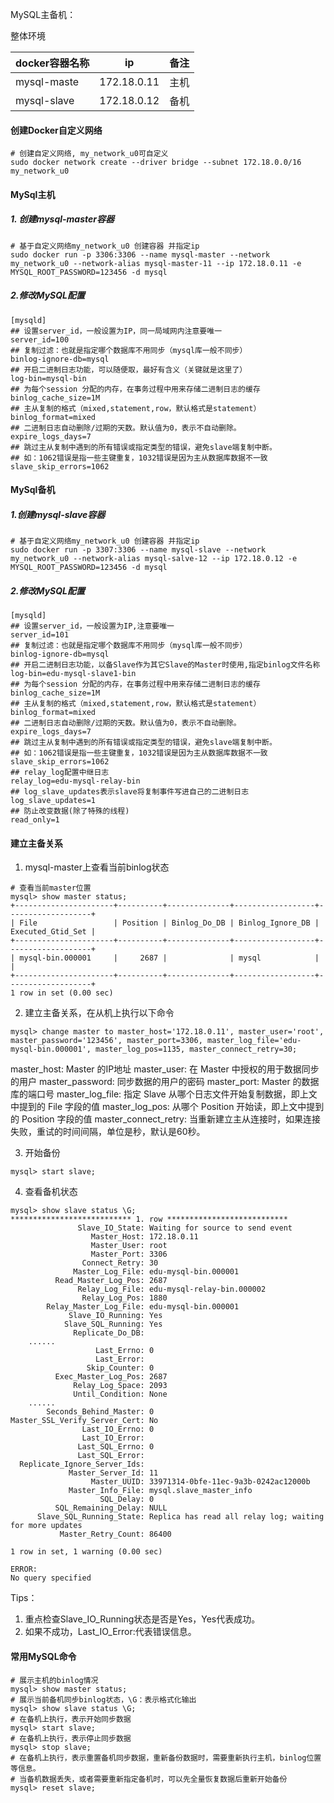 MySQL主备机：

整体环境

| docker容器名称 | ip          | 备注 |
| -------------- | ----------- | ---- |
| mysql-maste    | 172.18.0.11 | 主机 |
| mysql-slave    | 172.18.0.12 | 备机 |



#### 创建Docker自定义网络

~~~shell
# 创建自定义网络, my_network_u0可自定义
sudo docker network create --driver bridge --subnet 172.18.0.0/16 my_network_u0
~~~

#### MySql主机

##### 1. 创建mysql-master容器

~~~shell
# 基于自定义网络my_network_u0 创建容器 并指定ip
sudo docker run -p 3306:3306 --name mysql-master --network my_network_u0 --network-alias mysql-master-11 --ip 172.18.0.11 -e MYSQL_ROOT_PASSWORD=123456 -d mysql
~~~

##### 2.修改MySQL配置

~~~properties
[mysqld]
## 设置server_id，一般设置为IP，同一局域网内注意要唯一
server_id=100
## 复制过滤：也就是指定哪个数据库不用同步（mysql库一般不同步）
binlog-ignore-db=mysql
## 开启二进制日志功能，可以随便取，最好有含义（关键就是这里了）
log-bin=mysql-bin
## 为每个session 分配的内存，在事务过程中用来存储二进制日志的缓存
binlog_cache_size=1M
## 主从复制的格式（mixed,statement,row，默认格式是statement）
binlog_format=mixed
## 二进制日志自动删除/过期的天数。默认值为0，表示不自动删除。
expire_logs_days=7
## 跳过主从复制中遇到的所有错误或指定类型的错误，避免slave端复制中断。
## 如：1062错误是指一些主键重复，1032错误是因为主从数据库数据不一致
slave_skip_errors=1062
~~~

#### MySql备机

##### 1.创建mysql-slave容器

~~~shell
# 基于自定义网络my_network_u0 创建容器 并指定ip
sudo docker run -p 3307:3306 --name mysql-slave --network my_network_u0 --network-alias mysql-salve-12 --ip 172.18.0.12 -e MYSQL_ROOT_PASSWORD=123456 -d mysql
~~~

##### 2.修改MySQL配置

~~~properties
[mysqld]
## 设置server_id，一般设置为IP,注意要唯一
server_id=101
## 复制过滤：也就是指定哪个数据库不用同步（mysql库一般不同步）
binlog-ignore-db=mysql
## 开启二进制日志功能，以备Slave作为其它Slave的Master时使用,指定binlog文件名称
log-bin=edu-mysql-slave1-bin
## 为每个session 分配的内存，在事务过程中用来存储二进制日志的缓存
binlog_cache_size=1M
## 主从复制的格式（mixed,statement,row，默认格式是statement）
binlog_format=mixed
## 二进制日志自动删除/过期的天数。默认值为0，表示不自动删除。
expire_logs_days=7
## 跳过主从复制中遇到的所有错误或指定类型的错误，避免slave端复制中断。
## 如：1062错误是指一些主键重复，1032错误是因为主从数据库数据不一致
slave_skip_errors=1062
## relay_log配置中继日志
relay_log=edu-mysql-relay-bin
## log_slave_updates表示slave将复制事件写进自己的二进制日志
log_slave_updates=1
## 防止改变数据(除了特殊的线程)
read_only=1
~~~

#### 建立主备关系

1. mysql-master上查看当前binlog状态

~~~shell
# 查看当前master位置
mysql> show master status;
+----------------------+----------+--------------+------------------+-------------------+
| File                 | Position | Binlog_Do_DB | Binlog_Ignore_DB | Executed_Gtid_Set |
+----------------------+----------+--------------+------------------+-------------------+
| mysql-bin.000001     |     2687 |              | mysql            |                   |
+----------------------+----------+--------------+------------------+-------------------+
1 row in set (0.00 sec)
~~~

2. 建立主备关系，在从机上执行以下命令

~~~mysql
mysql> change master to master_host='172.18.0.11', master_user='root', master_password='123456', master_port=3306, master_log_file='edu-mysql-bin.000001', master_log_pos=1135, master_connect_retry=30;
~~~

master_host: Master 的IP地址
master_user: 在 Master 中授权的用于数据同步的用户
master_password: 同步数据的用户的密码
master_port: Master 的数据库的端口号
master_log_file: 指定 Slave 从哪个日志文件开始复制数据，即上文中提到的 File 字段的值
master_log_pos: 从哪个 Position 开始读，即上文中提到的 Position 字段的值
master_connect_retry: 当重新建立主从连接时，如果连接失败，重试的时间间隔，单位是秒，默认是60秒。



3. 开始备份

~~~mysql
mysql> start slave;
~~~

4. 查看备机状态

~~~mysql
mysql> show slave status \G;
*************************** 1. row ***************************
               Slave_IO_State: Waiting for source to send event
                  Master_Host: 172.18.0.11
                  Master_User: root
                  Master_Port: 3306
                Connect_Retry: 30
              Master_Log_File: edu-mysql-bin.000001
          Read_Master_Log_Pos: 2687
               Relay_Log_File: edu-mysql-relay-bin.000002
                Relay_Log_Pos: 1880
        Relay_Master_Log_File: edu-mysql-bin.000001
             Slave_IO_Running: Yes
            Slave_SQL_Running: Yes
              Replicate_Do_DB: 
    ......
                   Last_Errno: 0
                   Last_Error: 
                 Skip_Counter: 0
          Exec_Master_Log_Pos: 2687
              Relay_Log_Space: 2093
              Until_Condition: None
	......
        Seconds_Behind_Master: 0
Master_SSL_Verify_Server_Cert: No
                Last_IO_Errno: 0
                Last_IO_Error: 
               Last_SQL_Errno: 0
               Last_SQL_Error: 
  Replicate_Ignore_Server_Ids: 
             Master_Server_Id: 11
                  Master_UUID: 33971314-0bfe-11ec-9a3b-0242ac12000b
             Master_Info_File: mysql.slave_master_info
                    SQL_Delay: 0
          SQL_Remaining_Delay: NULL
      Slave_SQL_Running_State: Replica has read all relay log; waiting for more updates
           Master_Retry_Count: 86400

1 row in set, 1 warning (0.00 sec)

ERROR: 
No query specified
~~~

Tips：

1. 重点检查Slave_IO_Running状态是否是Yes，Yes代表成功。
2. 如果不成功，Last_IO_Error:代表错误信息。

#### 常用MySQL命令

~~~mysql 
# 展示主机的binlog情况
mysql> show master status;
# 展示当前备机同步binlog状态，\G：表示格式化输出 
mysql> show slave status \G;
# 在备机上执行，表示开始同步数据
mysql> start slave;
# 在备机上执行，表示停止同步数据
mysql> stop slave;
# 在备机上执行，表示重置备机同步数据，重新备份数据时，需要重新执行主机，binlog位置等信息。
# 当备机数据丢失，或者需要重新指定备机时，可以先全量恢复数据后重新开始备份
mysql> reset slave;
~~~

